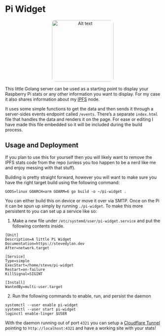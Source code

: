 # Pi Widget

<p align="center">
  <img src="https://dweb.mypinata.cloud/ipfs/QmXL9vahr78uxmRQ4LNEFB7k2rQRP8wgYg4jcvZgdVfBPz?img-format=webp" alt="Alt text" width="200" height="auto" style="border-radius:10px;">
</p>

This little Golang server can be used as a starting point to display your Raspberry Pi stats or any other information you want to display. For my case it also shares information about my [IPFS](https://ipfs.io) node.

It uses some simple functions to get the data and then sends it through a server-sides events endpoint called  `/events`. There’s a separate `index.html` file that handles the data and renders it on the page. For ease or editing I have made this file embedded so it will be included during the build process.

## Usage and Deployment

If you plan to use this for yourself then you will likely want to remove the IPFS stats code from the repo (unless you too happen to be a nerd like me and enjoy messing with that stuff).

Building is pretty straight forward, however you will want to make sure you have the right target build using the following command:

```
GOOS=linux GOARCH=arm GOARM=6 go build -o ~/pi-widget .
```

You can either build this on device or move it over via SMTP. Once on the Pi it can be spun up simply by running `./pi-widget`. To make this more persistent to you can set up a service like so:

1. Make a new file under `/etc/systemd/user/pi-widget.service` and put the following contents inside.
```
[Unit]
Description=A little Pi Widget
Documentation=https://stevedylan.dev
After=network.target

[Service]
Type=simple
ExecStart=/home/steve/pi-widget
Restart=on-failure
KillSignal=SIGINT

[Install]
WantedBy=multi-user.target
```

2. Run the following commands to enable, run, and persist the daemon

```
systemctl --user enable pi-widget
systemctl --user start pi-widget
loginctl enable-linger $USER
```

With the daemon running out of port `4321` you can setup a [Cloudflare Tunnel](https://developers.cloudflare.com/cloudflare-one/connections/connect-networks/get-started/) pointing to `http://localhost:4321` and have a working site with your stats!
